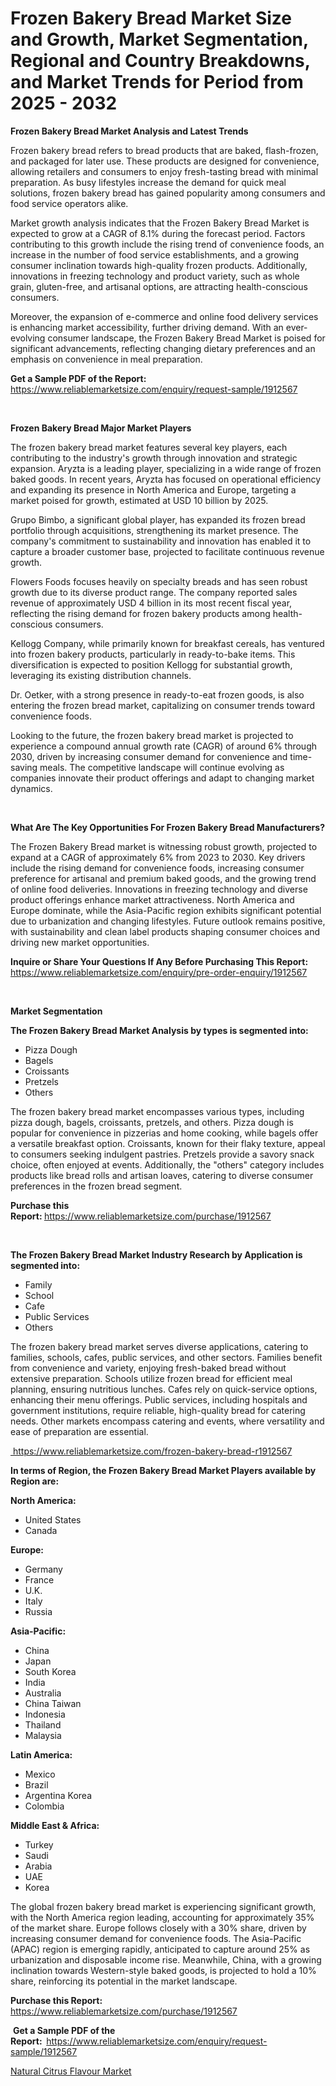 <p><h1>Frozen Bakery Bread Market Size and Growth, Market Segmentation, Regional and Country Breakdowns, and Market Trends for Period from 2025 -  2032</h1></p><p><strong>Frozen Bakery Bread Market Analysis and Latest Trends</strong></p>
<p><p>Frozen bakery bread refers to bread products that are baked, flash-frozen, and packaged for later use. These products are designed for convenience, allowing retailers and consumers to enjoy fresh-tasting bread with minimal preparation. As busy lifestyles increase the demand for quick meal solutions, frozen bakery bread has gained popularity among consumers and food service operators alike.</p><p>Market growth analysis indicates that the Frozen Bakery Bread Market is expected to grow at a CAGR of 8.1% during the forecast period. Factors contributing to this growth include the rising trend of convenience foods, an increase in the number of food service establishments, and a growing consumer inclination towards high-quality frozen products. Additionally, innovations in freezing technology and product variety, such as whole grain, gluten-free, and artisanal options, are attracting health-conscious consumers.</p><p>Moreover, the expansion of e-commerce and online food delivery services is enhancing market accessibility, further driving demand. With an ever-evolving consumer landscape, the Frozen Bakery Bread Market is poised for significant advancements, reflecting changing dietary preferences and an emphasis on convenience in meal preparation.</p></p>
<p><strong>Get a Sample PDF of the Report:&nbsp;</strong> <a href="https://www.reliablemarketsize.com/enquiry/request-sample/1912567?utm_campaign=2481&utm_medium=2&utm_source=Github&utm_content=ia&utm_term=07042025&utm_id=frozen-bakery-bread">https://www.reliablemarketsize.com/enquiry/request-sample/1912567</a></p>
<p>&nbsp;</p>
<p><strong>Frozen Bakery Bread Major Market Players</strong></p>
<p><p>The frozen bakery bread market features several key players, each contributing to the industry's growth through innovation and strategic expansion. Aryzta is a leading player, specializing in a wide range of frozen baked goods. In recent years, Aryzta has focused on operational efficiency and expanding its presence in North America and Europe, targeting a market poised for growth, estimated at USD 10 billion by 2025.</p><p>Grupo Bimbo, a significant global player, has expanded its frozen bread portfolio through acquisitions, strengthening its market presence. The company's commitment to sustainability and innovation has enabled it to capture a broader customer base, projected to facilitate continuous revenue growth.</p><p>Flowers Foods focuses heavily on specialty breads and has seen robust growth due to its diverse product range. The company reported sales revenue of approximately USD 4 billion in its most recent fiscal year, reflecting the rising demand for frozen bakery products among health-conscious consumers.</p><p>Kellogg Company, while primarily known for breakfast cereals, has ventured into frozen bakery products, particularly in ready-to-bake items. This diversification is expected to position Kellogg for substantial growth, leveraging its existing distribution channels.</p><p>Dr. Oetker, with a strong presence in ready-to-eat frozen goods, is also entering the frozen bread market, capitalizing on consumer trends toward convenience foods.</p><p>Looking to the future, the frozen bakery bread market is projected to experience a compound annual growth rate (CAGR) of around 6% through 2030, driven by increasing consumer demand for convenience and time-saving meals. The competitive landscape will continue evolving as companies innovate their product offerings and adapt to changing market dynamics.</p></p>
<p>&nbsp;</p>
<p><strong>What Are The Key Opportunities For Frozen Bakery Bread Manufacturers?</strong></p>
<p><p>The Frozen Bakery Bread market is witnessing robust growth, projected to expand at a CAGR of approximately 6% from 2023 to 2030. Key drivers include the rising demand for convenience foods, increasing consumer preference for artisanal and premium baked goods, and the growing trend of online food deliveries. Innovations in freezing technology and diverse product offerings enhance market attractiveness. North America and Europe dominate, while the Asia-Pacific region exhibits significant potential due to urbanization and changing lifestyles. Future outlook remains positive, with sustainability and clean label products shaping consumer choices and driving new market opportunities.</p></p>
<p><strong>Inquire or Share Your Questions If Any Before Purchasing This Report:</strong> <a href="https://www.reliablemarketsize.com/enquiry/pre-order-enquiry/1912567?utm_campaign=2481&utm_medium=2&utm_source=Github&utm_content=ia&utm_term=07042025&utm_id=frozen-bakery-bread">https://www.reliablemarketsize.com/enquiry/pre-order-enquiry/1912567</a></p>
<p>&nbsp;</p>
<p><strong>Market Segmentation</strong></p>
<p><strong>The Frozen Bakery Bread Market Analysis by types is segmented into:</strong></p>
<p><ul><li>Pizza Dough</li><li>Bagels</li><li>Croissants</li><li>Pretzels</li><li>Others</li></ul></p>
<p><p>The frozen bakery bread market encompasses various types, including pizza dough, bagels, croissants, pretzels, and others. Pizza dough is popular for convenience in pizzerias and home cooking, while bagels offer a versatile breakfast option. Croissants, known for their flaky texture, appeal to consumers seeking indulgent pastries. Pretzels provide a savory snack choice, often enjoyed at events. Additionally, the "others" category includes products like bread rolls and artisan loaves, catering to diverse consumer preferences in the frozen bread segment.</p></p>
<p><strong>Purchase this Report:&nbsp;</strong><a href="https://www.reliablemarketsize.com/purchase/1912567?utm_campaign=2481&utm_medium=2&utm_source=Github&utm_content=ia&utm_term=07042025&utm_id=frozen-bakery-bread">https://www.reliablemarketsize.com/purchase/1912567</a></p>
<p>&nbsp;</p>
<p><strong>The Frozen Bakery Bread Market Industry Research by Application is segmented into:</strong></p>
<p><ul><li>Family</li><li>School</li><li>Cafe</li><li>Public Services</li><li>Others</li></ul></p>
<p><p>The frozen bakery bread market serves diverse applications, catering to families, schools, cafes, public services, and other sectors. Families benefit from convenience and variety, enjoying fresh-baked bread without extensive preparation. Schools utilize frozen bread for efficient meal planning, ensuring nutritious lunches. Cafes rely on quick-service options, enhancing their menu offerings. Public services, including hospitals and government institutions, require reliable, high-quality bread for catering needs. Other markets encompass catering and events, where versatility and ease of preparation are essential.</p></p>
<p><a href="https://www.reliablemarketsize.com/frozen-bakery-bread-r1912567?utm_campaign=2481&utm_medium=2&utm_source=Github&utm_content=ia&utm_term=07042025&utm_id=frozen-bakery-bread">&nbsp;https://www.reliablemarketsize.com/frozen-bakery-bread-r1912567</a></p>
<p><strong>In terms of Region, the Frozen Bakery Bread Market Players available by Region are:</strong></p>
<p>
    <p> <strong> North America: </strong>
        <ul>
            <li>United States</li>
            <li>Canada</li>
        </ul>
        </p> 
    <p> <strong> Europe: </strong>
        <ul>
            <li>Germany</li>
            <li>France</li>
            <li>U.K.</li>
            <li>Italy</li>
            <li>Russia</li>
        </ul>
        </p> 
    <p> <strong> Asia-Pacific: </strong>
        <ul>
            <li>China</li>
            <li>Japan</li>
            <li>South Korea</li>
            <li>India</li>
            <li>Australia</li>
            <li>China Taiwan</li>
            <li>Indonesia</li>
            <li>Thailand</li>
            <li>Malaysia</li>
        </ul>
        </p> 
    <p> <strong> Latin America: </strong>
        <ul>
            <li>Mexico</li>
            <li>Brazil</li>
            <li>Argentina Korea</li>
            <li>Colombia</li>
        </ul>
        </p> 
    <p> <strong> Middle East & Africa: </strong>
        <ul>
            <li>Turkey</li>
            <li>Saudi</li>
            <li>Arabia</li>
            <li>UAE</li>
            <li>Korea</li>
        </ul>
    </p>
    </p>
<p><p>The global frozen bakery bread market is experiencing significant growth, with the North America region leading, accounting for approximately 35% of the market share. Europe follows closely with a 30% share, driven by increasing consumer demand for convenience foods. The Asia-Pacific (APAC) region is emerging rapidly, anticipated to capture around 25% as urbanization and disposable income rise. Meanwhile, China, with a growing inclination towards Western-style baked goods, is projected to hold a 10% share, reinforcing its potential in the market landscape.</p></p>
<p><strong>Purchase this Report: </strong><a href="https://www.reliablemarketsize.com/purchase/1912567?utm_campaign=2481&utm_medium=2&utm_source=Github&utm_content=ia&utm_term=07042025&utm_id=frozen-bakery-bread">https://www.reliablemarketsize.com/purchase/1912567</a></p>
<p>&nbsp;<strong>Get a Sample PDF of the Report:&nbsp;&nbsp;</strong><a href="https://www.reliablemarketsize.com/enquiry/request-sample/1912567?utm_campaign=2481&utm_medium=2&utm_source=Github&utm_content=ia&utm_term=07042025&utm_id=frozen-bakery-bread">https://www.reliablemarketsize.com/enquiry/request-sample/1912567</a></p>
<p><strong></strong></p>
<p><p><a href="https://github.com/maclarensidney/Market-Research-Report-List-1/blob/main/natural-citrus-flavour-market.md?utm_campaign=2481&utm_medium=2&utm_source=Github&utm_content=ia&utm_term=07042025&utm_id=frozen-bakery-bread">Natural Citrus Flavour Market</a></p></p>